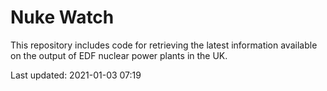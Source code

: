 # Nuke Watch

This repository includes code for retrieving the latest information available on the output of EDF nuclear power plants in the UK.

Last updated: 2021-01-03 07:19
